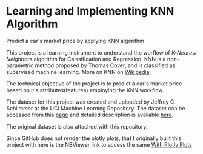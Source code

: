 # Learning and Implementing KNN Algorithm
Predict a car's market price by applying KNN algorithm

This project is a learning instrument to understand the worflow of *K-Nearest Neighbors* algorithm for Calssification and Regression. KNN is a non-parametric method proposed by Thomas Cover, and is classified as supervised machine learning. More on KNN on [Wikipedia](https://en.wikipedia.org/wiki/K-nearest_neighbors_algorithm#:~:text=k%20-NN%20is%20a%20type%20of%20instance-based%20learning%2C,and%20all%20computation%20is%20deferred%20until%20function%20evaluation).

The technical objective of the project is to predict a car's market price based on it's attributes(features) employing the KNN workflow. 

The dataset for this project was created and uploaded by Jeffrey C. Schlimmer at the UCI Machine Learning Repository. The dataset can be accessed from this [page](https://archive.ics.uci.edu/ml/machine-learning-databases/autos/imports-85.data) and detailed description is available [here](https://archive.ics.uci.edu/ml/datasets/automobile). 

The original dataset is also attached with this repository.

Since GitHub does not render the plotly plots, that I originally built this project with here is the NBViewer link to access the same [With Plotly Plots]( https://nbviewer.jupyter.org/github/simplyrucha/KNNModel/blob/master/GP_PredictingCarPrices.ipynb)
